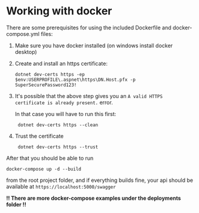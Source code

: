 # Working with docker

There are some prerequisites for using the included Dockerfile and docker-compose.yml files:

1) Make sure you have docker installed (on windows install docker desktop)

2) Create and install an https certificate:

    ```
    dotnet dev-certs https -ep $env:USERPROFILE\.aspnet\https\DN.Host.pfx -p SuperSecurePassword123!
    ```

3) It's possible that the above step gives you an 
`A valid HTTPS certificate is already present.` error. 

    In that case you will have to run this first:
    ```
     dotnet dev-certs https --clean
    ```

4) Trust the certificate
    ```
     dotnet dev-certs https --trust
    ```

After that you should be able to run
```
docker-compose up -d --build
```
from the root project folder, and if everything builds fine, your api should be available at `https://localhost:5000/swagger`

**!! There are more docker-compose examples under the deployments folder !!**